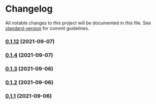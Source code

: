 # Changelog

All notable changes to this project will be documented in this file. See [standard-version](https://github.com/conventional-changelog/standard-version) for commit guidelines.

### [0.1.12](https://github.com/zbisj/imbabala/compare/v0.1.3...v0.1.12) (2021-09-07)

### [0.1.4](https://github.com/zbisj/imbabala/compare/v0.1.3...v0.1.4) (2021-09-07)

### [0.1.3](https://github.com/zbisj/imbabala/compare/v0.1.2...v0.1.3) (2021-09-06)

### [0.1.2](https://github.com/zbisj/imbabala/compare/v0.1.10...v0.1.2) (2021-09-06)

### [0.1.1](https://github.com/zbisj/imbabala/compare/v0.1.10...v0.1.1) (2021-09-06)
